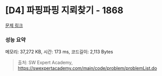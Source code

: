 # [D4] 파핑파핑 지뢰찾기 - 1868 

[문제 링크](https://swexpertacademy.com/main/code/problem/problemDetail.do?contestProbId=AV5LwsHaD1MDFAXc) 

### 성능 요약

메모리: 37,272 KB, 시간: 173 ms, 코드길이: 2,113 Bytes



> 출처: SW Expert Academy, https://swexpertacademy.com/main/code/problem/problemList.do